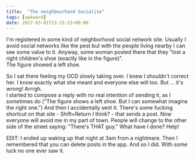 ```yaml
---
title:  "The neighbourhood Socialite"
tags: [awkward]
date: 2017-03-01T23:15:21+00:00
---
```


I'm registered in some kind of neighborhood social network site. Usually I avoid social networks like the pest but with the people living nearby I can see some value to it. Anyway, some woman posted there that they "lost a right children's shoe (exactly like in the figure)".<br>
The figure showed a left shoe.

So I sat there feeling my OCD slowly taking over. I knew I shouldn't correct her. I know exactly what she meant and everyone else will too. But ... it's wrong! Arrrgh.<br>
I started to compose a reply with no real intention of sending it, as I sometimes do ("The figure shows a left shoe. But I can somewhat imagine the right one.") And then I accidentally sent it. There's some fucking shortcut on that site - Shift+Return I think? - that sends a post. Now everyone will avoid me in my part of town. People will change to the other side of the street saying: "There's THAT guy." What have I done? Help!

EDIT: I ended up waking up that night at 3am from a nightmare. Then I remembered that you can delete posts in the app. And so I did. With some luck no one ever saw it.
